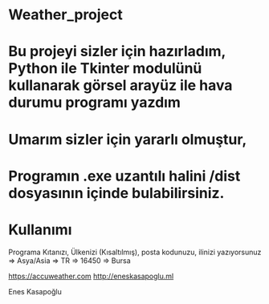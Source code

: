 # Weather_project

# Bu projeyi sizler için hazırladım, Python ile Tkinter modulünü kullanarak görsel arayüz ile hava durumu programı yazdım 
# Umarım sizler için yararlı olmuştur,
# Programın .exe uzantılı halini /dist dosyasının içinde bulabilirsiniz.

# Kullanımı

Programa Kıtanızı, Ülkenizi (Kısaltılmış), posta kodunuzu, ilinizi yazıyorsunuz
 => Asya/Asia 
 => TR
 => 16450
 => Bursa
 
 
 https://accuweather.com
 http://eneskasapoglu.ml
 
 Enes Kasapoğlu



